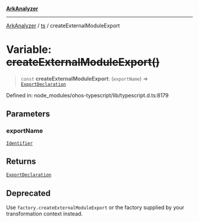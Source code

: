 [**ArkAnalyzer**](../../../../README.md)

***

[ArkAnalyzer](../../../../globals.md) / [ts](../README.md) / createExternalModuleExport

# Variable: ~~createExternalModuleExport()~~

> `const` **createExternalModuleExport**: (`exportName`) => [`ExportDeclaration`](../interfaces/ExportDeclaration.md)

Defined in: node\_modules/ohos-typescript/lib/typescript.d.ts:8179

## Parameters

### exportName

[`Identifier`](../interfaces/Identifier.md)

## Returns

[`ExportDeclaration`](../interfaces/ExportDeclaration.md)

## Deprecated

Use `factory.createExternalModuleExport` or the factory supplied by your transformation context instead.

